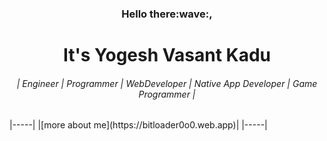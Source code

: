 <link href=https://cdnjs.cloudflare.com/ajax/libs/bootstrap/5.0.2/css/bootstrap.min.css />
<div>
  <h3 align="center">Hello there:wave:,</h6>
  <h1 align="center">It's Yogesh Vasant Kadu</h6>
  <h6 align="center">| Engineer | Programmer | WebDeveloper | Native App Developer | Game Programmer |</h6>
  |-----|
  |[more about me](https://bitloader0o0.web.app)|
  |-----|
</div>
